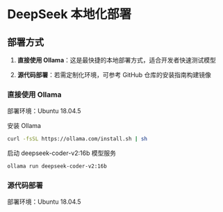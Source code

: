 # DeepSeek 本地化部署

## 部署方式

1. **直接使用 Ollama**：这是最快捷的本地部署方式，适合开发者快速测试模型

2. **源代码部署**：若需定制化环境，可参考 GitHub 仓库的安装指南构建镜像


### 直接使用 Ollama

部署环境：Ubuntu 18.04.5

安装 Ollama

```bash
curl -fsSL https://ollama.com/install.sh | sh
```

启动 deepseek-coder-v2:16b 模型服务

```bash
ollama run deepseek-coder-v2:16b
```

### 源代码部署

部署环境：Ubuntu 18.04.5

